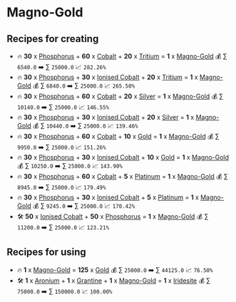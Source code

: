 # Magno-Gold

## Recipes for creating

* 🔥 **30** x [Phosphorus](<Phosphorus.md>) + **60** x [Cobalt](<Cobalt.md>) + **20** x [Tritium](<Tritium.md>) = **1** x [Magno-Gold](<Magno-Gold.md>) 💰 ∑ `6540.0` ➡️ ∑ `25000.0` 📈 `282.26%`
* 🔥 **30** x [Phosphorus](<Phosphorus.md>) + **30** x [Ionised Cobalt](<Ionised Cobalt.md>) + **20** x [Tritium](<Tritium.md>) = **1** x [Magno-Gold](<Magno-Gold.md>) 💰 ∑ `6840.0` ➡️ ∑ `25000.0` 📈 `265.50%`
* 🔥 **30** x [Phosphorus](<Phosphorus.md>) + **60** x [Cobalt](<Cobalt.md>) + **20** x [Silver](<Silver.md>) = **1** x [Magno-Gold](<Magno-Gold.md>) 💰 ∑ `10140.0` ➡️ ∑ `25000.0` 📈 `146.55%`
* 🔥 **30** x [Phosphorus](<Phosphorus.md>) + **30** x [Ionised Cobalt](<Ionised Cobalt.md>) + **20** x [Silver](<Silver.md>) = **1** x [Magno-Gold](<Magno-Gold.md>) 💰 ∑ `10440.0` ➡️ ∑ `25000.0` 📈 `139.46%`
* 🔥 **30** x [Phosphorus](<Phosphorus.md>) + **60** x [Cobalt](<Cobalt.md>) + **10** x [Gold](<Gold.md>) = **1** x [Magno-Gold](<Magno-Gold.md>) 💰 ∑ `9950.0` ➡️ ∑ `25000.0` 📈 `151.26%`
* 🔥 **30** x [Phosphorus](<Phosphorus.md>) + **30** x [Ionised Cobalt](<Ionised Cobalt.md>) + **10** x [Gold](<Gold.md>) = **1** x [Magno-Gold](<Magno-Gold.md>) 💰 ∑ `10250.0` ➡️ ∑ `25000.0` 📈 `143.90%`
* 🔥 **30** x [Phosphorus](<Phosphorus.md>) + **60** x [Cobalt](<Cobalt.md>) + **5** x [Platinum](<Platinum.md>) = **1** x [Magno-Gold](<Magno-Gold.md>) 💰 ∑ `8945.0` ➡️ ∑ `25000.0` 📈 `179.49%`
* 🔥 **30** x [Phosphorus](<Phosphorus.md>) + **30** x [Ionised Cobalt](<Ionised Cobalt.md>) + **5** x [Platinum](<Platinum.md>) = **1** x [Magno-Gold](<Magno-Gold.md>) 💰 ∑ `9245.0` ➡️ ∑ `25000.0` 📈 `170.42%`
* 🛠️ **50** x [Ionised Cobalt](<Ionised Cobalt.md>) + **50** x [Phosphorus](<Phosphorus.md>) = **1** x [Magno-Gold](<Magno-Gold.md>) 💰 ∑ `11200.0` ➡️ ∑ `25000.0` 📈 `123.21%`


## Recipes for using

* 🔥 **1** x [Magno-Gold](<Magno-Gold.md>) = **125** x [Gold](<Gold.md>) 💰 ∑ `25000.0` ➡️ ∑ `44125.0` 📈 `76.50%`
* 🛠️ **1** x [Aronium](<Aronium.md>) + **1** x [Grantine](<Grantine.md>) + **1** x [Magno-Gold](<Magno-Gold.md>) = **1** x [Iridesite](<Iridesite.md>) 💰 ∑ `75000.0` ➡️ ∑ `150000.0` 📈 `100.00%`
